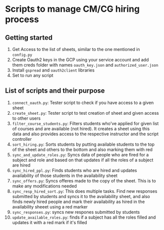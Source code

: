 # Scripts to manage CM/CG hiring process

## Getting started

1. Get Access to the list of sheets, similar to the one mentioned in `config.py`
2. Create Oauth2 keys in the GCP using your service account and add them creds folder with names `oauth_key.json` and `authorized_user.json`
3. Install `gspread` and `oauth2client` libraries
4. Set to run any script


## List of scripts and their purpose

1. `connect_oauth.py`: Tester script to check if you have access to a given sheet
2. `create_sheet.py`: Tester script to test creation of sheet and given access to other users
3. `filter_course_students.py`: Filters students who've applied for given list of courses and are available (not hired). It creates a sheet using this data and also provides access to the respective instructor and the script controller
4. `sort_hiring.py`: Sorts students by putting available students to the top of the sheet and others to the bottom and also marking them with red
5. `sync_and_update_roles.py`: Syncs data of people who are fired for a subject and role and based on that updates if all the roles of a subject are hired
6. `sync_hired_ppl.py`: Finds students who are hired and updates availability of those students in the availability sheet
7. `sync_offers.py`: Syncs offeres made to the copy of the sheet. This is to make any modifications needed
8. `sync_resp_hired_sort.py`: This does multiple tasks. Find new responses submitted by students and syncs it to the availability sheet, and also finds newly hired people and mark their availability as hired in the availability sheeet using a red marker
9. `sync_responses.py`: syncs new respones submitted by students
10. `update_available_roles.py`: finds if a subject has all the roles filled and updates it with a red mark if it's filled




